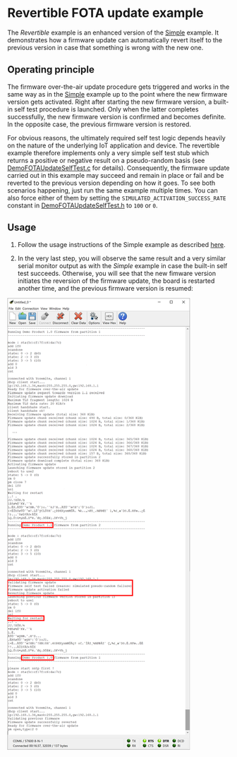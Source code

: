 # Revertible FOTA update example

The *Revertible* example is an enhanced version of the [Simple](simple.md) example. It demonstrates how a firmware update can automatically revert itself to the previous version in case that something is wrong with the new one.

## Operating principle

The firmware over-the-air update procedure gets triggered and works in the same way as in the [Simple](simple.md) example up to the point where the new firmware version gets activated. Right after starting the new firmware version, a built-in self test procedure is launched. Only when the latter completes successfully, the new firmware version is confirmed and becomes definite. In the opposite case, the previous firmware version is restored.

For obvious reasons, the ultimately required self test logic depends heavily on the nature of the underlying IoT application and device. The revertible example therefore implements only a very simple self test stub which returns a positive or negative result on a pseudo-random basis (see [DemoFOTAUpdateSelfTest.c](../../examples/huzzah/revertible/DemoFOTAUpdateSelfTest.c) for details). Consequently, the firmware update carried out in this example may succeed and remain in place or fail and be reverted to the previous version depending on how it goes. To see both scenarios happening, just run the same example multiple times. You can also force either of them by setting the `SIMULATED_ACTIVATION_SUCCESS_RATE` constant in [DemoFOTAUpdateSelfTest.h](../../examples/huzzah/revertible/DemoFOTAUpdateSelfTest.h) to `100` or `0`.

## Usage

1. Follow the usage instructions of the Simple example as described [here](simple.md#usage).

2. In the very last step, you will observe the same result and a very similar serial monitor output as with the *Simple* example in case the built-in self test succeeds. Otherwise, you will see that the new fimware version initiates the reversion of the firmware update, the board is restarted another time, and the previous firmware version is resumed:

![](revertible-1.png "Reversion to previous firmware version") 